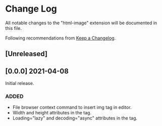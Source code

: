 # Change Log

All notable changes to the "html-image" extension will be documented in this file.

Following recommendations from [Keep a Changelog](http://keepachangelog.com/).

## [Unreleased]

## [0.0.0] 2021-04-08
Initial release.
### ADDED
- File browser context command to insert img tag in editor.
- Width and height attributes in the tag.
- Loading="lazy" and decoding="async" attributes in the tag.
